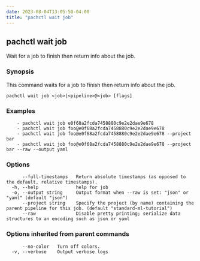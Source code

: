 ```yaml
---
date: 2023-08-04T13:05:50-04:00
title: "pachctl wait job"
---
```


## pachctl wait job

Wait for a job to finish then return info about the job.

### Synopsis

This command waits for a job to finish then return info about the job.

```
pachctl wait job <job>|<pipeline>@<job> [flags]
```

### Examples

```
	- pachctl wait job e0f68a2fcda7458880c9e2e2dae9e678 
	- pachctl wait job foo@e0f68a2fcda7458880c9e2e2dae9e678 
	- pachctl wait job foo@e0f68a2fcda7458880c9e2e2dae9e678 --project bar 
	- pachctl wait job foo@e0f68a2fcda7458880c9e2e2dae9e678 --project bar --raw --output yaml 

```

### Options

```
      --full-timestamps   Return absolute timestamps (as opposed to the default, relative timestamps).
  -h, --help              help for job
  -o, --output string     Output format when --raw is set: "json" or "yaml" (default "json")
      --project string    Specify the project (by name) containing the parent pipeline for this job. (default "standard-ml-tutorial")
      --raw               Disable pretty printing; serialize data structures to an encoding such as json or yaml
```

### Options inherited from parent commands

```
      --no-color   Turn off colors.
  -v, --verbose    Output verbose logs
```

